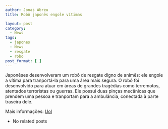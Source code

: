 ```yaml
---
author: Jonas Abreu
title: Robô japonês engole vítimas

layout: post
category:
  - News
tags:
  - japones
  - News
  - resgate
  - robo
post_format: [ ]
---
```

Japonêses desenvolveram um robô de resgate digno de animês: ele engole a vítima para tranportá-la para uma área mais segura. O robô foi desenvolvido para atuar em áreas de grandes tragédias como terremotos, atentados terroristas ou guerras. Ele possui duas pinças mecânicas que prendem uma pessoa e tranportam para a ambulância, conectada à parte traseira dele.

Mais informações: [Uol][1] 

*   No related posts












 [1]: http://wnews.uol.com.br/site/techguru/ver.php?origem=1&idConteudo=1800





